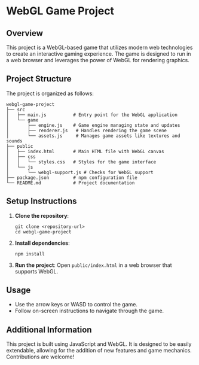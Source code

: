 # WebGL Game Project

## Overview
This project is a WebGL-based game that utilizes modern web technologies to create an interactive gaming experience. The game is designed to run in a web browser and leverages the power of WebGL for rendering graphics.

## Project Structure
The project is organized as follows:

```
webgl-game-project
├── src
│   ├── main.js          # Entry point for the WebGL application
│   └── game
│       ├── engine.js    # Game engine managing state and updates
│       ├── renderer.js   # Handles rendering the game scene
│       └── assets.js     # Manages game assets like textures and sounds
├── public
│   ├── index.html       # Main HTML file with WebGL canvas
│   ├── css
│   │   └── styles.css   # Styles for the game interface
│   └── js
│       └── webgl-support.js # Checks for WebGL support
├── package.json         # npm configuration file
└── README.md            # Project documentation
```

## Setup Instructions
1. **Clone the repository**:
   ```
   git clone <repository-url>
   cd webgl-game-project
   ```

2. **Install dependencies**:
   ```
   npm install
   ```

3. **Run the project**:
   Open `public/index.html` in a web browser that supports WebGL.

## Usage
- Use the arrow keys or WASD to control the game.
- Follow on-screen instructions to navigate through the game.

## Additional Information
This project is built using JavaScript and WebGL. It is designed to be easily extendable, allowing for the addition of new features and game mechanics. Contributions are welcome!